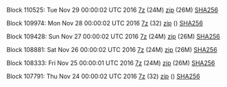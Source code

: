 Block 110525: Tue Nov 29 00:00:02 UTC 2016 [7z](https://transfer.sh/RO5X4/bootstrap.dat.20161129.7z) (24M) [zip](https://transfer.sh/Tnbho/bootstrap.dat.20161129.zip) (26M) [SHA256](https://transfer.sh/LyKr1/sha256.txt)

Block 109974: Mon Nov 28 00:00:02 UTC 2016 [7z](https://transfer.sh/TMEwG/bootstrap.dat.20161128.7z) (32) [zip]() () [SHA256](https://transfer.sh/CQVD9/sha256.txt)

Block 109428: Sun Nov 27 00:00:02 UTC 2016 [7z](https://transfer.sh/a67Ik/bootstrap.dat.20161127.7z) (24M) [zip](https://transfer.sh/Hj2N7/bootstrap.dat.20161127.zip) (26M) [SHA256](https://transfer.sh/vv2Sn/sha256.txt)

Block 108881: Sat Nov 26 00:00:02 UTC 2016 [7z](https://transfer.sh/SPhZz/bootstrap.dat.20161126.7z) (24M) [zip](https://transfer.sh/TgBT6/bootstrap.dat.20161126.zip) (26M) [SHA256](https://transfer.sh/HHXwG/sha256.txt)

Block 108333: Fri Nov 25 00:00:01 UTC 2016 [7z](https://transfer.sh/Qb6WI/bootstrap.dat.20161125.7z) (24M) [zip](https://transfer.sh/Hwy56/bootstrap.dat.20161125.zip) (26M) [SHA256](https://transfer.sh/W08rv/sha256.txt)

Block 107791: Thu Nov 24 00:00:02 UTC 2016 [7z](https://transfer.sh/2GczA/bootstrap.dat.20161124.7z) (32) [zip]() () [SHA256](https://transfer.sh/139JYg/sha256.txt)
